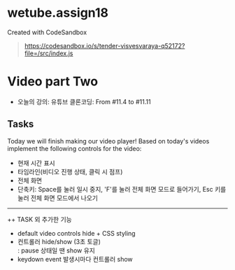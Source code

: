 # wetube.assign18
Created with CodeSandbox   
> https://codesandbox.io/s/tender-visvesvaraya-q52172?file=/src/index.js

# Video part Two
* 오늘의 강의: 유튜브 클론코딩: From #11.4 to #11.11

## Tasks
Today we will finish making our video player! Based on today's videos implement the following controls for the video:

* 현재 시간 표시
* 타임라인(비디오 진행 상태, 클릭 시 점프)
* 전체 화면
* 단축키: Space를 눌러 일시 중지, 'F'를 눌러 전체 화면 모드로 들어가기, Esc 키를 눌러 전체 화면 모드에서 나오기

****
++ TASK 외 추가한 기능
* default video controls hide + CSS styling
* 컨트롤러 hide/show (3초 토글)   
: pause 상태일 땐 show 유지   
* keydown event 발생시마다 컨트롤러 show
